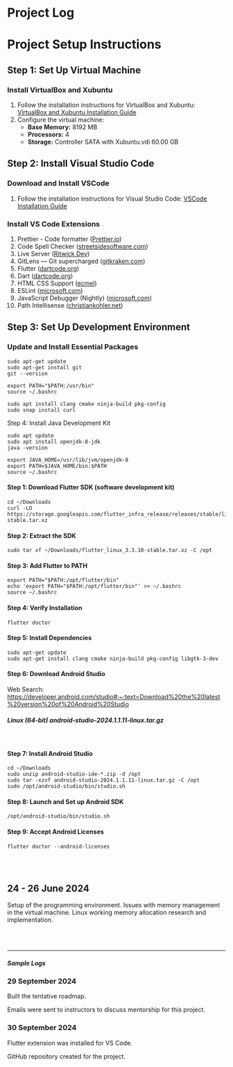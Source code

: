 # Project Log 

# Project Setup Instructions

## Step 1: Set Up Virtual Machine

### Install VirtualBox and Xubuntu
1. Follow the installation instructions for VirtualBox and Xubuntu:
   [VirtualBox and Xubuntu Installation Guide](https://www.theodinproject.com/lessons/foundations-installations#step-1-download-virtualbox-and-xubuntu)
2. Configure the virtual machine:
   - **Base Memory:** 8192 MB
   - **Processors:** 4
   - **Storage:** Controller SATA with Xubuntu.vdi 60.00 GB

## Step 2: Install Visual Studio Code

### Download and Install VSCode
1. Follow the installation instructions for Visual Studio Code:
   [VSCode Installation Guide](https://www.theodinproject.com/lessons/foundations-text-editors#step-1-download-vscode)

### Install VS Code Extensions
1. Prettier - Code formatter ([Prettier.io](https://prettier.io))
2. Code Spell Checker ([streetsidesoftware.com](https://streetsidesoftware.com))
3. Live Server ([Ritwick Dey](https://ritwickdey.com))
4. GitLens — Git supercharged ([gitkraken.com](https://gitkraken.com))
5. Flutter ([dartcode.org](https://dartcode.org))
6. Dart ([dartcode.org](https://dartcode.org))
7. HTML CSS Support ([ecmel](https://marketplace.visualstudio.com/items?itemName=ecmel.vscode-html-css))
8. ESLint ([microsoft.com](https://marketplace.visualstudio.com/items?itemName=dbaeumer.vscode-eslint))
9. JavaScript Debugger (Nightly) ([microsoft.com](https://marketplace.visualstudio.com/items?itemName=ms-vscode.js-debug-nightly))
10. Path Intellisense ([christiankohler.net](https://marketplace.visualstudio.com/items?itemName=christian-kohler.path-intellisense))

## Step 3: Set Up Development Environment

### Update and Install Essential Packages
```
sudo apt-get update
sudo apt-get install git
git --version
```
```
export PATH="$PATH:/usr/bin"
source ~/.bashrc
```
```
sudo apt install clang cmake ninja-build pkg-config
sudo snap install curl
```
Step 4: Install Java Development Kit
```
sudo apt update
sudo apt install openjdk-8-jdk
java -version

export JAVA_HOME=/usr/lib/jvm/openjdk-8
export PATH=$JAVA_HOME/bin:$PATH
source ~/.bashrc
```

#### Step 1: Download Flutter SDK (software development kit) 
```
cd ~/Downloads
curl -LO https://storage.googleapis.com/flutter_infra_release/releases/stable/linux/flutter_linux_3.3.10-stable.tar.xz
```

#### Step 2: Extract the SDK 
```
sudo tar xf ~/Downloads/flutter_linux_3.3.10-stable.tar.xz -C /opt
``` 

#### Step 3: Add Flutter to PATH 
```
export PATH="$PATH:/opt/flutter/bin"
echo 'export PATH="$PATH:/opt/flutter/bin"' >> ~/.bashrc
source ~/.bashrc
```

#### Step 4: Verify Installation 
```
flutter doctor
``` 

#### Step 5: Install Dependencies 
```
sudo apt-get update
sudo apt-get install clang cmake ninja-build pkg-config libgtk-3-dev
```

#### Step 6: Download Android Studio 
Web Search: https://developer.android.com/studio#:~:text=Download%20the%20latest%20version%20of%20Android%20Studio
<br> 
##### Linux (64-bit) *android-studio-2024.1.1.11-linux.tar.gz* 
<br> 

#### Step 7: Install Android Studio 
```
cd ~/Downloads
sudo unzip android-studio-ide-*.zip -d /opt
sudo tar -xzvf android-studio-2024.1.1.11-linux.tar.gz -C /opt
sudo /opt/android-studio/bin/studio.sh
```

#### Step 8: Launch and Set up Android SDK 
```
/opt/android-studio/bin/studio.sh
```

#### Step 9: Accept Android Licenses 
```
flutter doctor --android-licenses 
```



<br><br>

## 24 - 26 June 2024
Setup of the programming environment. 
Issues with memory management in the virtual machine. 
Linux working memory allocation research and implementation. 

<br><br> 
- - - - - - - - - - - - - - - - - - - - 

#### *Sample Logs*

### 29 September 2024 
Built the tentative roadmap. 

Emails were sent to instructors to discuss mentorship for this project. 

### 30 September 2024 
Flutter extension was installed for VS Code. 

GitHub repository created for the project. 
